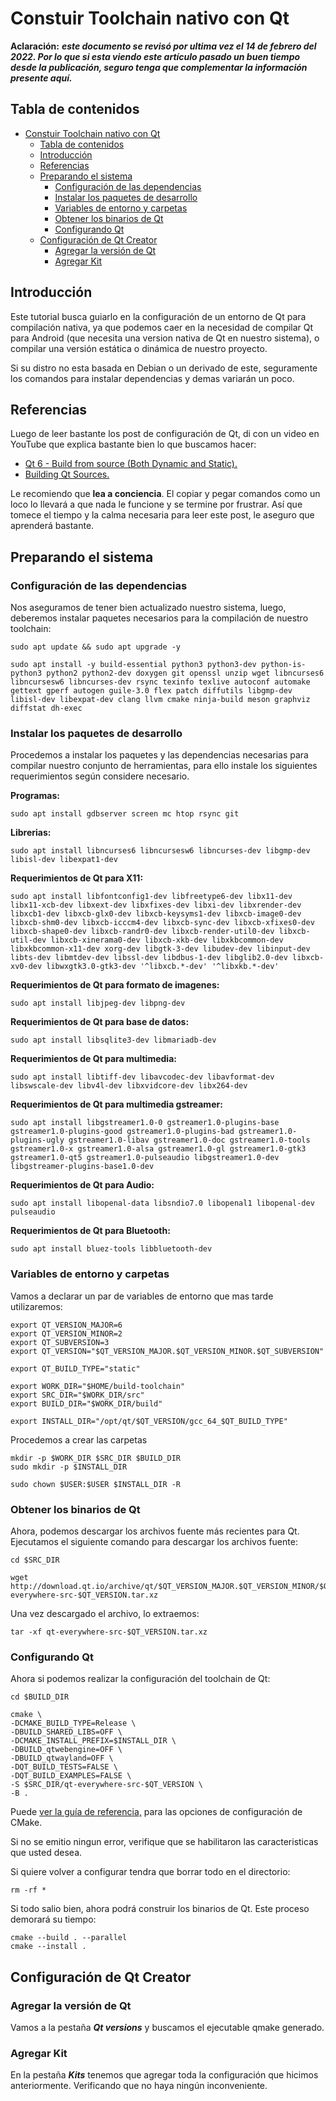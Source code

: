 # Constuir Toolchain nativo con Qt

**Aclaración:** ***este documento se revisó por ultima vez el 14 de febrero del 2022. Por lo que si esta viendo este artículo pasado un buen tiempo desde la publicación, seguro tenga que complementar la información presente aquí.***

## Tabla de contenidos
- [Constuir Toolchain nativo con Qt](#constuir-toolchain-nativo-con-qt)
  - [Tabla de contenidos](#tabla-de-contenidos)
  - [Introducción](#introducción)
  - [Referencias](#referencias)
  - [Preparando el sistema](#preparando-el-sistema)
    - [Configuración de las dependencias](#configuración-de-las-dependencias)
    - [Instalar los paquetes de desarrollo](#instalar-los-paquetes-de-desarrollo)
    - [Variables de entorno y carpetas](#variables-de-entorno-y-carpetas)
    - [Obtener los binarios de Qt](#obtener-los-binarios-de-qt)
    - [Configurando Qt](#configurando-qt)
  - [Configuración de Qt Creator](#configuración-de-qt-creator)
    - [Agregar la versión de Qt](#agregar-la-versión-de-qt)
    - [Agregar Kit](#agregar-kit)

## Introducción

Este tutorial busca guiarlo en la configuración de un entorno de Qt para compilación nativa, ya que podemos caer en la necesidad de compilar Qt para Android (que necesita una version nativa de Qt en nuestro sistema), o compilar una versión estática o dinámica de nuestro proyecto.

Si su distro no esta basada en Debian o un derivado de este, seguramente los comandos para instalar dependencias y demas variarán un poco.

## Referencias

Luego de leer bastante los post de configuración de Qt, di con un video en YouTube que explica bastante bien lo que buscamos hacer:

* [Qt 6 - Build from source (Both Dynamic and Static).](https://www.youtube.com/watch?v=2qsR8Dw8uzA)
* [Building Qt Sources.](https://doc-snapshots.qt.io/qt6-dev/build-sources.html)

Le recomiendo que **lea a conciencia**. El copiar y pegar comandos como un loco lo llevará a que nada le funcione y se termine por frustrar. Así que tomece el tiempo y la calma necesaria para leer este post, le aseguro que aprenderá bastante.

## Preparando el sistema

### Configuración de las dependencias

Nos aseguramos de tener bien actualizado nuestro sistema, luego, deberemos instalar paquetes necesarios para la compilación de nuestro toolchain:

~~~TEXT
sudo apt update && sudo apt upgrade -y

sudo apt install -y build-essential python3 python3-dev python-is-python3 python2 python2-dev doxygen git openssl unzip wget libncurses6 libncursesw6 libncurses-dev rsync texinfo texlive autoconf automake gettext gperf autogen guile-3.0 flex patch diffutils libgmp-dev libisl-dev libexpat-dev clang llvm cmake ninja-build meson graphviz diffstat dh-exec
~~~

### Instalar los paquetes de desarrollo

Procedemos a instalar los paquetes y las dependencias necesarias para compilar nuestro conjunto de herramientas, para ello instale los siguientes requerimientos según considere necesario.

**Programas:**

~~~TEXT
sudo apt install gdbserver screen mc htop rsync git
~~~

**Librerias:**

~~~TEXT
sudo apt install libncurses6 libncursesw6 libncurses-dev libgmp-dev libisl-dev libexpat1-dev
~~~

**Requerimientos de Qt para X11:**

~~~TEXT
sudo apt install libfontconfig1-dev libfreetype6-dev libx11-dev libx11-xcb-dev libxext-dev libxfixes-dev libxi-dev libxrender-dev libxcb1-dev libxcb-glx0-dev libxcb-keysyms1-dev libxcb-image0-dev libxcb-shm0-dev libxcb-icccm4-dev libxcb-sync-dev libxcb-xfixes0-dev libxcb-shape0-dev libxcb-randr0-dev libxcb-render-util0-dev libxcb-util-dev libxcb-xinerama0-dev libxcb-xkb-dev libxkbcommon-dev libxkbcommon-x11-dev xorg-dev libgtk-3-dev libudev-dev libinput-dev libts-dev libmtdev-dev libssl-dev libdbus-1-dev libglib2.0-dev libxcb-xv0-dev libwxgtk3.0-gtk3-dev '^libxcb.*-dev' '^libxkb.*-dev'
~~~

**Requerimientos de Qt para formato de imagenes:**

~~~TEXT
sudo apt install libjpeg-dev libpng-dev
~~~

**Requerimientos de Qt para base de datos:**

~~~TEXT
sudo apt install libsqlite3-dev libmariadb-dev
~~~

**Requerimientos de Qt para multimedia:**

~~~TEXT
sudo apt install libtiff-dev libavcodec-dev libavformat-dev libswscale-dev libv4l-dev libxvidcore-dev libx264-dev
~~~

**Requerimientos de Qt para multimedia gstreamer:**

~~~TEXT
sudo apt install libgstreamer1.0-0 gstreamer1.0-plugins-base gstreamer1.0-plugins-good gstreamer1.0-plugins-bad gstreamer1.0-plugins-ugly gstreamer1.0-libav gstreamer1.0-doc gstreamer1.0-tools gstreamer1.0-x gstreamer1.0-alsa gstreamer1.0-gl gstreamer1.0-gtk3 gstreamer1.0-qt5 gstreamer1.0-pulseaudio libgstreamer1.0-dev libgstreamer-plugins-base1.0-dev
~~~

**Requerimientos de Qt para Audio:**

~~~TEXT
sudo apt install libopenal-data libsndio7.0 libopenal1 libopenal-dev pulseaudio
~~~

**Requerimientos de Qt para Bluetooth:**

~~~TEXT
sudo apt install bluez-tools libbluetooth-dev
~~~

### Variables de entorno y carpetas

Vamos a declarar un par de variables de entorno que mas tarde utilizaremos:

~~~TEXT
export QT_VERSION_MAJOR=6
export QT_VERSION_MINOR=2
export QT_SUBVERSION=3
export QT_VERSION="$QT_VERSION_MAJOR.$QT_VERSION_MINOR.$QT_SUBVERSION"

export QT_BUILD_TYPE="static"

export WORK_DIR="$HOME/build-toolchain"
export SRC_DIR="$WORK_DIR/src"
export BUILD_DIR="$WORK_DIR/build"

export INSTALL_DIR="/opt/qt/$QT_VERSION/gcc_64_$QT_BUILD_TYPE"
~~~

Procedemos a crear las carpetas

~~~TEXT
mkdir -p $WORK_DIR $SRC_DIR $BUILD_DIR
sudo mkdir -p $INSTALL_DIR

sudo chown $USER:$USER $INSTALL_DIR -R 
~~~

### Obtener los binarios de Qt

Ahora, podemos descargar los archivos fuente más recientes para Qt. Ejecutamos el siguiente comando para descargar los archivos fuente:

~~~TEXT
cd $SRC_DIR

wget http://download.qt.io/archive/qt/$QT_VERSION_MAJOR.$QT_VERSION_MINOR/$QT_VERSION/single/qt-everywhere-src-$QT_VERSION.tar.xz
~~~

Una vez descargado el archivo, lo extraemos:

~~~TEXT
tar -xf qt-everywhere-src-$QT_VERSION.tar.xz
~~~

### Configurando Qt

Ahora si podemos realizar la configuración del toolchain de Qt:

~~~TEXT
cd $BUILD_DIR

cmake \
-DCMAKE_BUILD_TYPE=Release \
-DBUILD_SHARED_LIBS=OFF \
-DCMAKE_INSTALL_PREFIX=$INSTALL_DIR \
-DBUILD_qtwebengine=OFF \
-DBUILD_qtwayland=OFF \
-DQT_BUILD_TESTS=FALSE \
-DQT_BUILD_EXAMPLES=FALSE \
-S $SRC_DIR/qt-everywhere-src-$QT_VERSION \
-B .
~~~

Puede [ver la guía de referencia,](https://github.com/qt/qtbase/blob/dev/cmake/configure-cmake-mapping.md) para las opciones de configuración de CMake.

Si no se emitio ningun error, verifique que se habilitaron las caracteristicas que usted desea.

Si quiere volver a configurar tendra que borrar todo en el directorio:

~~~TEXT
rm -rf *
~~~

Si todo salio bien, ahora podrá construir los binarios de Qt. Este proceso demorará su tiempo:

~~~TEXT
cmake --build . --parallel
cmake --install .
~~~

## Configuración de Qt Creator

### Agregar la versión de Qt

Vamos a la pestaña ***Qt versions*** y buscamos el ejecutable qmake generado.

### Agregar Kit

En la pestaña ***Kits*** tenemos que agregar toda la configuración que hicimos anteriormente. Verificando que no haya ningún inconveniente.
